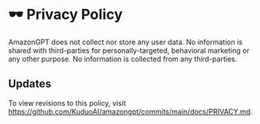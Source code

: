 # 🕶️ Privacy Policy

AmazonGPT does not collect nor store any user data. No information is shared with third-parties for personally-targeted, behavioral marketing or any other purpose. No information is collected from any third-parties. 

## Updates

To view revisions to this policy, visit https://github.com/KuduoAI/amazongpt/commits/main/docs/PRIVACY.md.
